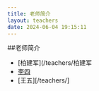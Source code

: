```yaml
---
title: 老师简介
layout: teachers
date: 2024-06-04 19:15:11
---
```


##老师简介

- [柏建军](/teachers/柏建军
- [李四](/teachers/lisi)
- [王五][/teachers/]